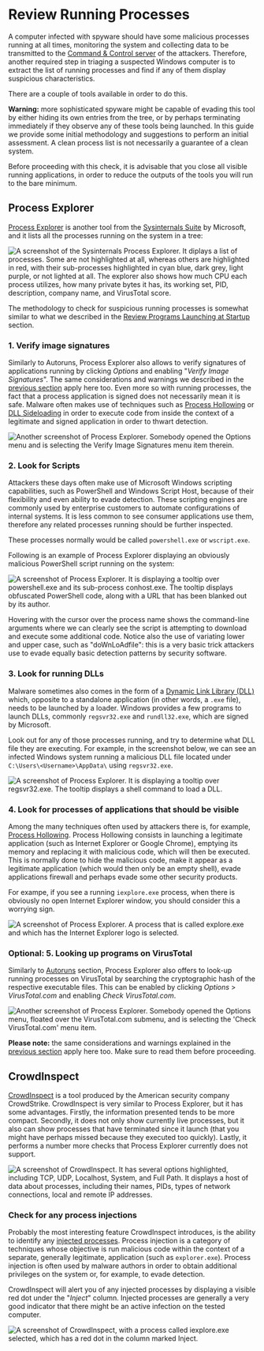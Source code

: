 # Review Running Processes

A computer infected with spyware should have some malicious processes running at all times, monitoring the system and collecting data to be transmitted to the [Command & Control server](https://securitywithoutborders.org/resources/digital-security-glossary.html#cnc) of the attackers. Therefore, another required step in triaging a suspected Windows computer is to extract the list of running processes and find if any of them display suspicious characteristics.

There are a couple of tools available in order to do this.

**Warning:** more sophisticated spyware might be capable of evading this tool by either hiding its own entries from the tree, or by perhaps terminating immediately if they observe any of these tools being launched. In this guide we provide some initial methodology and suggestions to perform an initial assessment. A clean process list is not necessarily a guarantee of a clean system.

Before proceeding with this check, it is advisable that you close all visible running applications, in order to reduce the outputs of the tools you will run to the bare minimum.

## Process Explorer

[Process Explorer](https://technet.microsoft.com/en-us/sysinternals/processexplorer.aspx) is another tool from the [Sysinternals Suite](https://docs.microsoft.com/en-us/sysinternals/downloads/sysinternals-suite) by Microsoft, and it lists all the processes running on the system in a tree:

![A screenshot of the Sysinternals Process Explorer. It diplays a list of processes. Some are not highlighted at all, whereas others are highlighted in red, with their sub-processes highlighted in cyan blue, dark grey, light purple, or not lighted at all. The explorer also shows how much CPU each process utilizes, how many private bytes it has, its working set, PID, description, company name, and VirusTotal score.](../.gitbook/assets/procexp.png)

The methodology to check for suspicious running processes is somewhat similar to what we described in the [Review Programs Launching at Startup](autoruns.md) section.

### 1. Verify image signatures

Similarly to Autoruns, Process Explorer also allows to verify signatures of applications running by clicking _Options_ and enabling "_Verify Image Signatures_". The same considerations and warnings we described in the [previous section](autoruns.md) apply here too. Even more so with running processes, the fact that a process application is signed does not necessarily mean it is safe. Malware often makes use of techniques such as [Process Hollowing](https://attack.mitre.org/techniques/T1093/) or [DLL Sideloading](https://attack.mitre.org/techniques/T1073/) in order to execute code from inside the context of a legitimate and signed application in order to thwart detection.

![Another screenshot of Process Explorer. Somebody opened the Options menu and is selecting the Verify Image Signatures menu item therein.](../.gitbook/assets/procexp2.png)

### 2. Look for Scripts

Attackers these days often make use of Microsoft Windows scripting capabilities, such as PowerShell and Windows Script Host, because of their flexibility and even ability to evade detection. These scripting engines are commonly used by enterprise customers to automate configurations of internal systems. It is less common to see consumer applications use them, therefore any related processes running should be further inspected.

These processes normally would be called `powershell.exe` or `wscript.exe`.

Following is an example of Process Explorer displaying an obviously malicious PowerShell script running on the system:

![A screenshot of Process Explorer. It is displaying a tooltip over powershell.exe and its sub-process conhost.exe. The tooltip displays obfuscated PowerShell code, along with a URL that has been blanked out by its author.](../.gitbook/assets/procexp_powershell.png)

Hovering with the cursor over the process name shows the command-line arguments where we can clearly see the script is attempting to download and execute some additional code. Notice also the use of variating lower and upper case, such as "doWnLoAdfile": this is a very basic trick attackers use to evade equally basic detection patterns by security software.

### 3. Look for running DLLs

Malware sometimes also comes in the form of a [Dynamic Link Library (DLL)](https://support.microsoft.com/en-us/help/815065/what-is-a-dll) which, opposite to a standalone application (in other words, a `.exe` file), needs to be launched by a loader. Windows provides a few programs to launch DLLs, commonly `regsvr32.exe` and `rundll32.exe`, which are signed by Microsoft.

Look out for any of those processes running, and try to determine what DLL file they are executing. For example, in the screenshot below, we can see an infected Windows system running a malicious DLL file located under `C:\Users\<Username>\AppData\` using `regsvr32.exe`.

![A screenshot of Process Explorer. It is displaying a tooltip over regsvr32.exe. The tooltip displays a shell command to load a DLL.](../.gitbook/assets/procexp_regsvr.png)

### 4. Look for processes of applications that should be visible

Among the many techniques often used by attackers there is, for example, [Process Hollowing](https://attack.mitre.org/techniques/T1093/). Process Hollowing consists in launching a legitimate application (such as Internet Explorer or Google Chrome), emptying its memory and replacing it with malicious code, which will then be executed. This is normally done to hide the malicious code, make it appear as a legitimate application (which would then only be an empty shell), evade applications firewall and perhaps evade some other security products.

For exampe, if you see a running `iexplore.exe` process, when there is obviously no open Internet Explorer window, you should consider this a worrying sign.

![A screenshot of Process Explorer. A process that is called explore.exe and which has the Internet Explorer logo is selected.](../.gitbook/assets/procexp_iexplore.png)

### Optional: 5. Looking up programs on VirusTotal

Similarly to [Autoruns](autoruns.md) section, Process Explorer also offers to look-up running processes on VirusTotal by searching the cryptographic hash of the respective executable files. This can be enabled by clicking _Options_ > _VirusTotal.com_ and enabling _Check VirusTotal.com_.

![Another screenshot of Process Explorer. Somebody opened the Options menu, floated over the VirusTotal.com submenu, and is selecting the 'Check VirusTotal.com' menu item.](../.gitbook/assets/procexp3.png)

**Please note:** the same considerations and warnings explained in the [previous section](autoruns.md) apply here too. Make sure to read them before proceeding.

## CrowdInspect

[CrowdInspect](https://www.crowdstrike.com/resources/community-tools/crowdinspect-tool/) is a tool produced by the American security company CrowdStrike. CrowdInspect is very similar to Process Explorer, but it has some advantages. Firstly, the information presented tends to be more compact. Secondly, it does not only show currently live processes, but it also can show processes that have terminated since it launch (that you might have perhaps missed because they executed too quickly). Lastly, it performs a number more checks that Process Explorer currently does not support.

![A screenshot of CrowdInspect. It has several options highlighted, including TCP, UDP, Localhost, System, and Full Path. It displays a host of data about processes, including their names, PIDs, types of network connections, local and remote IP addresses.](../.gitbook/assets/crowdinspect.png)

### Check for any process injections

Probably the most interesting feature CrowdInspect introduces, is the ability to identify any [injected processes](https://attack.mitre.org/techniques/T1055/). Process injection is a category of techniques whose objective is run malicious code within the context of a separate, generally legitimate, application (such as `explorer.exe`). Process injection is often used by malware authors in order to obtain additional privileges on the system or, for example, to evade detection.

CrowdInspect will alert you of any injected processes by displaying a visible red dot under the "_Inject_" column. Injected processes are generally a very good indicator that there might be an active infection on the tested computer.

![A screenshot of CrowdInspect, with a process called iexplore.exe selected, which has a red dot in the column marked Inject.](../.gitbook/assets/crowdinspect_injection.png)
